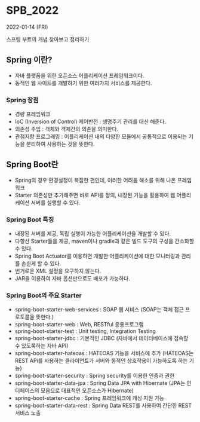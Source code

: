 # SPB_2022

2022-01-14 (FRI)

스프링 부트의 개념 찾아보고 정리하기

## Spring 이란?
- 자바 플랫폼을 위한 오픈소스 어플리케이션 프레임워크이다.
- 동적인 웹 사이트를 개발하기 위한 여러가지 서비스를 제공한다.

### Spring 장점
- 경량 프레임워크
- IoC (Inversion of Control) 제어반전 : 생명주기 관리를 대신 해준다.
- 의존성 주입 : 객체와 객체간의 의존을 의미한다.
- 관점지향 프로그래밍 : 어플리케이션 내의 다양한 모듈에서 공통적으로 이용되는 기능을 분리하여 사용하는 것을 뜻한다.

## Spring Boot란
- Spring의 경우 환경설정이 복잡한 편인데, 이러한 어려움 해소를 위해 나온 프레임워크
- Starter 의존성만 추가해주면 바로 API를 정의, 내장된 기능을 활용하여 웹 어플리케이션 서버를 실행할 수 있다.


### Spring Boot 특징
- 내장된 서버를 제공, 독립 실행이 가능한 어플리케이션을 개발할 수 있다.
- 다향산 Starter들을 제공, maven이나 gradle과 같은 빌드 도구의 구성을 간소화할 수 있다.
- Spring Boot Actuator를 이용하면 개발한 어플리케이션에 대한 모니터링과 관리를 손쉰게 할 수 있다.
- 번거로운 XML 설정을 요구하지 않는다.
- JAR을 이용하여 자바 옵션만으로도 배포가 가능하다.

### Spring Boot의 주요 Starter
- spring-boot-starter-web-services : SOAP 웹 서비스 (SOAP는 객체 접근 프로토콜을 뜻한다.)
- spring-boot-starter-web : Web, RESTful 응용프로그램 
- spring-boot-starter-test : Unit testing, Integration Testing
- spring-boot-starter-jdbc : 기본적인 JDBC (자바에서 데이터베이스에 접속할 수 있도록하는 자바 API)
- spring-boot-starter-hateoas : HATEOAS 기능을 서비스에 추가  (HATEOAS는 REST APi를 사용하는 클라이언트가 서버와 동적인 상호작용이 가능하도록 하는 기능)
- spring-boot-starter-security : Spring security를 이용한 인증과 권한
- spring-boot-starter-data-jpa : Spring Data JPA with Hibernate (JPA는 인터페이스의 모음으로 대표적인 오픈소스가 HIbernate)
- spring-boot-starter-cache : Spring 프레임워크에 캐싱 지원 가능 
- spring-boot-starter-data-rest : Spring Data REST를 사용하여 간단한 REST 서비스 노출
